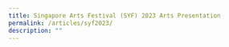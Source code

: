 ```yaml
---
title: Singapore Arts Festival (SYF) 2023 Arts Presentation
permalink: /articles/syf2023/
description: ""
---
```

